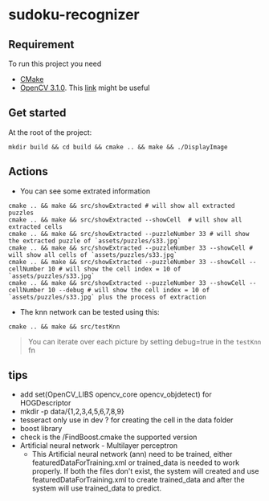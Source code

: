 # sudoku-recognizer

## Requirement

To run this project you need
* [CMake](https://cmake.org/)  
* [OpenCV 3.1.0](http://opencv.org/downloads.html). This [link](http://docs.opencv.org/3.1.0/df/d65/tutorial_table_of_content_introduction.html) might be useful

## Get started
At the root of the project:
```
mkdir build && cd build && cmake .. && make && ./DisplayImage
```

## Actions
* You can see some extrated information
```
cmake .. && make && src/showExtracted # will show all extracted puzzles
cmake .. && make && src/showExtracted --showCell  # will show all extracted cells
cmake .. && make && src/showExtracted --puzzleNumber 33 # will show the extracted puzzle of `assets/puzzles/s33.jpg`
cmake .. && make && src/showExtracted --puzzleNumber 33 --showCell # will show all cells of `assets/puzzles/s33.jpg`
cmake .. && make && src/showExtracted --puzzleNumber 33 --showCell --cellNumber 10 # will show the cell index = 10 of `assets/puzzles/s33.jpg`
cmake .. && make && src/showExtracted --puzzleNumber 33 --showCell --cellNumber 10 --debug # will show the cell index = 10 of `assets/puzzles/s33.jpg` plus the process of extraction
``` 
* The knn network can be tested using this:
```
cmake .. && make && src/testKnn
```
> You can iterate over each picture by setting debug=true in the `testKnn` fn  

## tips
* add set(OpenCV_LIBS opencv_core opencv_objdetect) for HOGDescriptor
* mkdir -p data/{1,2,3,4,5,6,7,8,9}
* tesseract only use in dev ? for creating the cell in the data folder
* boost library
 * check is the /FindBoost.cmake the supported version
* Artificial neural network - Multilayer perceptron
  * This Artificial neural network (ann) need to be trained, either featuredDataForTraining.xml or trained_data is needed to work properly. If both the files don't exist, the system will created and use featuredDataForTraining.xml to create trained_data and after the system will use trained_data to predict.